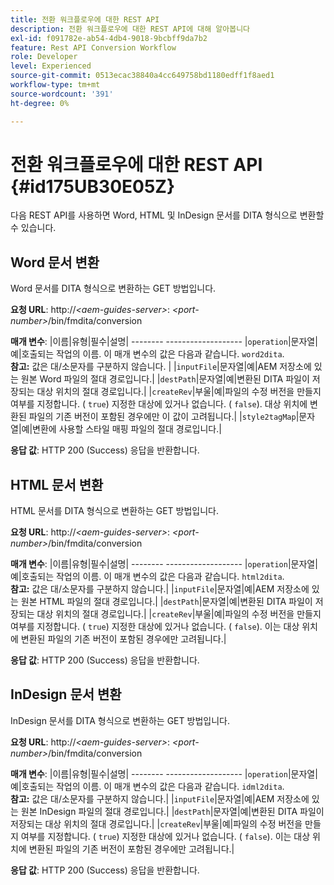 ```yaml
---
title: 전환 워크플로우에 대한 REST API
description: 전환 워크플로우에 대한 REST API에 대해 알아봅니다
exl-id: f091782e-ab54-4db4-9018-9bcbff9da7b2
feature: Rest API Conversion Workflow
role: Developer
level: Experienced
source-git-commit: 0513ecac38840a4cc649758bd1180edff1f8aed1
workflow-type: tm+mt
source-wordcount: '391'
ht-degree: 0%

---
```


# 전환 워크플로우에 대한 REST API {#id175UB30E05Z}

다음 REST API를 사용하면 Word, HTML 및 InDesign 문서를 DITA 형식으로 변환할 수 있습니다.

## Word 문서 변환

Word 문서를 DITA 형식으로 변환하는 GET 방법입니다.

**요청 URL**: http://*&lt;aem-guides-server>*: *&lt;port-number>*/bin/fmdita/conversion

**매개 변수**: |이름|유형|필수|설명| -------- ------------------- |``operation``|문자열|예|호출되는 작업의 이름. 이 매개 변수의 값은 다음과 같습니다. ``word2dita``. <br> **참고:** 값은 대/소문자를 구분하지 않습니다. | |`inputFile`|문자열|예|AEM 저장소에 있는 원본 Word 파일의 절대 경로입니다.| |`destPath`|문자열|예|변환된 DITA 파일이 저장되는 대상 위치의 절대 경로입니다.| |`createRev`|부울|예|파일의 수정 버전을 만들지 여부를 지정합니다. \( `true`\) 지정한 대상에 있거나 없습니다. \( `false`\). 대상 위치에 변환된 파일의 기존 버전이 포함된 경우에만 이 값이 고려됩니다.| |`style2tagMap`|문자열|예|변환에 사용할 스타일 매핑 파일의 절대 경로입니다.|

**응답 값**: HTTP 200 \(Success\) 응답을 반환합니다.

## HTML 문서 변환

HTML 문서를 DITA 형식으로 변환하는 GET 방법입니다.

**요청 URL**: http://*&lt;aem-guides-server>*: *&lt;port-number>*/bin/fmdita/conversion

**매개 변수**: |이름|유형|필수|설명| -------- ------------------- |`operation`|문자열|예|호출되는 작업의 이름. 이 매개 변수의 값은 다음과 같습니다. ``html2dita``. <br> **참고:** 값은 대/소문자를 구분하지 않습니다.| |`inputFile`|문자열|예|AEM 저장소에 있는 원본 HTML 파일의 절대 경로입니다.| |`destPath`|문자열|예|변환된 DITA 파일이 저장되는 대상 위치의 절대 경로입니다.| |`createRev`|부울|예|파일의 수정 버전을 만들지 여부를 지정합니다. \( `true`\) 지정한 대상에 있거나 없습니다. \( `false`\). 이는 대상 위치에 변환된 파일의 기존 버전이 포함된 경우에만 고려됩니다.|

**응답 값**: HTTP 200 \(Success\) 응답을 반환합니다.

## InDesign 문서 변환

InDesign 문서를 DITA 형식으로 변환하는 GET 방법입니다.

**요청 URL**: http://*&lt;aem-guides-server>*: *&lt;port-number>*/bin/fmdita/conversion

**매개 변수**: |이름|유형|필수|설명| -------- ------------------- |``operation``|문자열|예|호출되는 작업의 이름. 이 매개 변수의 값은 다음과 같습니다. ``idml2dita``. <br> **참고:** 값은 대/소문자를 구분하지 않습니다.| |`inputFile`|문자열|예|AEM 저장소에 있는 원본 InDesign 파일의 절대 경로입니다.| |`destPath`|문자열|예|변환된 DITA 파일이 저장되는 대상 위치의 절대 경로입니다.| |`createRev`|부울|예|파일의 수정 버전을 만들지 여부를 지정합니다. \( `true`\) 지정한 대상에 있거나 없습니다. \( `false`\). 이는 대상 위치에 변환된 파일의 기존 버전이 포함된 경우에만 고려됩니다.|

**응답 값**: HTTP 200 \(Success\) 응답을 반환합니다.
